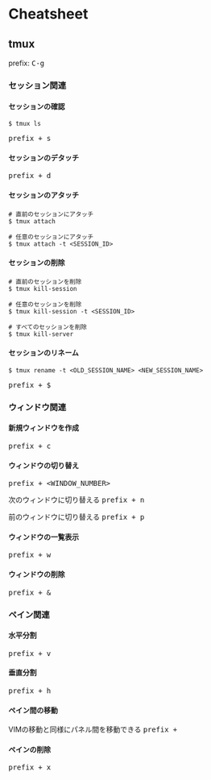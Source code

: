 # Cheatsheet

## tmux

prefix: <kbd> C-g </kbd>

### セッション関連

#### セッションの確認

```shell
$ tmux ls
```

<kbd> prefix + s </kbd>

#### セッションのデタッチ

<kbd> prefix + d </kbd>

#### セッションのアタッチ

```shell
# 直前のセッションにアタッチ
$ tmux attach

# 任意のセッションにアタッチ
$ tmux attach -t <SESSION_ID>
```

#### セッションの削除

```shell
# 直前のセッションを削除
$ tmux kill-session

# 任意のセッションを削除
$ tmux kill-session -t <SESSION_ID>

# すべてのセッションを削除
$ tmux kill-server
```

#### セッションのリネーム

```shell
$ tmux rename -t <OLD_SESSION_NAME> <NEW_SESSION_NAME>
```

<kbd> prefix + $ </kbd>

### ウィンドウ関連

#### 新規ウィンドウを作成

<kbd> prefix + c </kbd>

#### ウィンドウの切り替え

<kbd> prefix + <WINDOW_NUMBER> </kbd>

次のウィンドウに切り替える
<kbd> prefix + n </kbd>

前のウィンドウに切り替える
<kbd> prefix + p </kbd>

#### ウィンドウの一覧表示

<kbd> prefix + w </kbd>

#### ウィンドウの削除

<kbd> prefix + & </kbd>

### ペイン関連

#### 水平分割

<kbd> prefix + v </kbd>

#### 垂直分割

<kbd> prefix + h </kbd>

#### ペイン間の移動

VIMの移動と同様にパネル間を移動できる
<kbd> prefix + <VIM> </kbd>

#### ペインの削除

<kbd> prefix + x </kbd>
